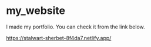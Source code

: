 # my_website

I made my portfolio.
You can check it from the link below.

https://stalwart-sherbet-8f4da7.netlify.app/
